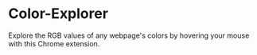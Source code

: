 # Color-Explorer
 Explore the RGB values of any webpage's colors by hovering your mouse with this Chrome extension.
